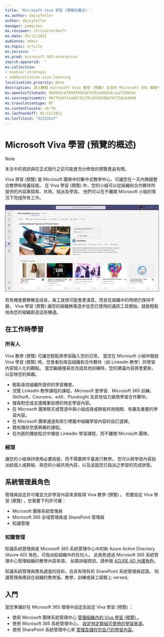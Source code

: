 ```yaml
---
title: 'Microsoft Viva 學習 (預覽的概述) '
ms.author: daisyfeller
author: daisyfeller
manager: pamgreen
ms.reviewer: chrisarnoldmsft
ms.date: 05/12/2021
audience: admin
ms.topic: article
ms.service: ''
ms.prod: microsoft-365-enterprise
search.appverid: ''
ms.collection:
- enabler-strategic
- m365initiative-viva-learning
localization_priority: None
description: 深入瞭解 microsoft Viva 教學 (預覽) 在您的 Microsoft 365 環境中。
ms.openlocfilehash: 9b0045cd769d76541b7dfb1e86b50caa2728b54c
ms.sourcegitcommit: 967f64dfa1a05f31179c8316b96bfb7758a5d990
ms.translationtype: MT
ms.contentlocale: zh-TW
ms.lasthandoff: 05/12/2021
ms.locfileid: "52333527"
---
```

# <a name="overview-of-microsoft-viva-learning-preview"></a>Microsoft Viva 學習 (預覽的概述)  

> [!NOTE]
> 本文中的資訊與在正式發行之前可能會充分修改的預覽產品有關。 

Viva 學習 (預覽) 是 Microsoft 團隊中的集中式教學中心，可讓您在一天內無縫整合教學和培養技能。 在 Viva 學習 (預覽) 中，您的小組可以從組織和合作夥伴所提供的內容庫探索、共用、指派及學習。 他們可以在不離開 Microsoft 小組的情況下完成所有工作。

   ![Viva 教學 (預覽) 小組中的首頁的螢幕擷取畫面。](../media/learning/learning-home-teams.png)
 
若有機會要瞭解並成長，員工就很可能會更滿意，而且在組織中的時間仍保持不變。 Viva 學習 (預覽) 讓您的組織無需逐步從您已使用的通訊工具開始，就能輕鬆地為您的組織創造這些機遇。

## <a name="learn-while-working"></a>在工作時學習

### <a name="everyone"></a>所有人

Viva 教學 (預覽) 可讓您輕鬆將學習融入您的日常。 當您在 Microsoft 小組中開啟 Viva 學習 (預覽) 時，您會看到來自組織和合作夥伴（如 LinkedIn 教學）的學習內容個人化的觀點。 當您繼續搜尋並完成其他訓練時，您的建議內容將會更新，以反映您的興趣。

- 輕鬆尋找組織所提供的學習機會。
- 流覽 LinkedIn 教學課程的課程，Microsoft 會學習、Microsoft 365 訓練、Skillsoft、Coursera、edX、Pluralsight 及其他協力廠商學習合作夥伴。
- 搜尋對您或支援職業目標的特定學習內容。
- 在 Microsoft 團隊聊天或管道中與小組成員或群組共用相關、有趣及重要的學習內容。
- 在 Microsoft 團隊通道和索引標籤中組織學習內容的自訂選擇。
- 贊和儲存您感興趣的課程。
- 在內嵌的播放程式中播放 LinkedIn 學習課程，而不離開 Microsoft 團隊。

### <a name="managers"></a>經理

讓您的小組保持使用必要技能，而不需要跨平臺進行教學。 您可以將學習內容指派給個人或群組、與您的小組共用內容，以及追蹤您已指派之學習的完成狀態。

## <a name="admin-roles"></a>系統管理員角色

管理員設定許可權並允許學習內容來源取得 Viva 教學 (預覽) 。 若要設定 Viva 學習 (預覽) ，您需要下列許可權：

- Microsoft 團隊系統管理員
- Microsoft 365 全域管理員或 SharePoint 管理員
- 知識管理

### <a name="knowledge-admin"></a>知識管理

知識系統管理員是 Microsoft 365 系統管理中心中的新 Azure Active Directory (Azure AD) 角色，可指派給組織中的任何人。 此角色透過 Microsoft 365 系統管理中心管理組織的教學內容來源。 如需詳細資訊，請參閱 [AZURE AD 內建角色](/azure/active-directory/roles/permissions-reference#knowledge-administrator)。

知識系統管理員應為適度的技術，且具有現有的 SharePoint 系統管理員認證。 知識管理員應該在組織的教育版、教學、訓練或員工經驗上 versed。

## <a name="get-started"></a>入門

當您準備好在 Microsoft 365 環境中設定及設定 Viva 學習 (預覽) ：

- 使用 Microsoft 團隊系統管理中心 [管理組織內的 Viva 學習 (預覽) ](set-up-teams-admin-center.md)。
- 使用 Microsoft 365 系統管理中心， [設定特定群組可使用的學習來源](content-sources-365-admin-center.md)。
- 使用 SharePoint 系統管理中心來 [管理及儲存您自己的學習內容](configure-sharepoint-content-source.md)。




